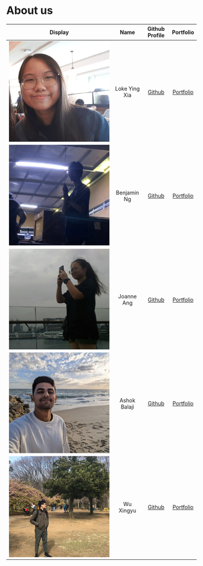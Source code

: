 # About us
| Display                                                                 |     Name      |              Github Profile               |             Portfolio             |
|-------------------------------------------------------------------------|:-------------:|:-----------------------------------------:|:---------------------------------:|
| ![yingxia_portfolio.jpg](team/pictures/yingxia_portfolio.jpg)           | Loke Ying Xia |    [Github](https://github.com/yingx9)    |    [Portfolio](team/yingx9.md)    |
| ![benjaminng_portfolio.jpeg](team/pictures/benjaminng_portfolio.jpeg)   |  Benjamin Ng  |   [Github](https://github.com/bnjm2000)   |   [Portfolio](team/bnjm2000.md)   |
| ![joanneang_portfolio.jpg](team/pictures/joanneang_portfolio.jpg)       |  Joanne Ang   |   [Github](https://github.com/JoanneJo)   |   [Portfolio](team/joannejo.md)   |
| ![ashokbalaji_portfolio.jpg](./team/pictures/ashokbalaji_portfolio.jpg) | Ashok Balaji  |  [Github](https://github.com/000verflow)  |  [Portfolio](team/000verflow.md)  |
| ![wuxingyu_protfolio.jpeg](./team/pictures/wuxingyu_portfolio.jpeg)     |   Wu Xingyu   | [Github](https://github.com/DavinciDelta) | [Portfolio](team/davincidelta.md) |